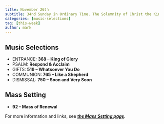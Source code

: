 ```yaml
---
title: November 26th 
subtitle: 34nd Sunday in Ordinary Time, The Solemnity of Christ the King
categories: [music-selections]
tag: [this-week]
author: mark
---
```


## Music Selections

- ENTRANCE: **368 – King of Glory**
- PSALM: **Respond & Acclaim**
- GIFTS: **519 – Whatsoever You Do**
- COMMUNION: **765 – Like a Shepherd**
- DISMISSAL: **750 – Soon and Very Soon**

## Mass Setting

- **92 – Mass of Renewal**

For more information and links, see _**[the Mass Setting page](/mass-setting/)**_.

